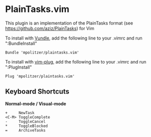 PlainTasks.vim
==============

This plugin is an implementation of the PlainTasks format
(see https://github.com/aziz/PlainTasks) for Vim

To install with [Vundle](https://github.com/gmarik/Vundle.vim), add the following line to your .vimrc and run ":BundleInstall"
```
Bundle 'mpolitzer/plaintasks.vim'
```

To install with [vim-plug](https://github.com/junegunn/vim-plug), add the following line to your .vimrc and run ":PlugInstall"
```
Plug 'mpolitzer/plaintasks.vim'
```

Keyboard Shortcuts
------------------

**Normal-mode / Visual-mode**
```
+     NewTask
<C-M> ToggleComplete
-     ToggleCancel
*     ToggleBlocked
=     ArchiveTasks
```
